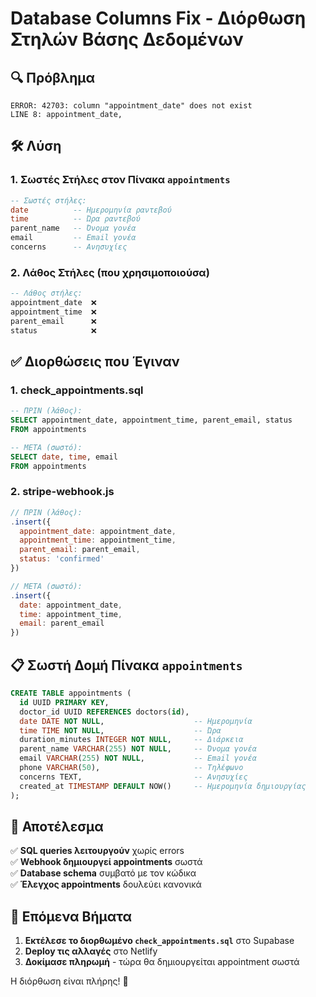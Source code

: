 # Database Columns Fix - Διόρθωση Στηλών Βάσης Δεδομένων

## 🔍 **Πρόβλημα**
```
ERROR: 42703: column "appointment_date" does not exist
LINE 8: appointment_date,
```

## 🛠️ **Λύση**

### 1. **Σωστές Στήλες στον Πίνακα `appointments`**
```sql
-- Σωστές στήλες:
date          -- Ημερομηνία ραντεβού
time          -- Ώρα ραντεβού
parent_name   -- Όνομα γονέα
email         -- Email γονέα
concerns      -- Ανησυχίες
```

### 2. **Λάθος Στήλες (που χρησιμοποιούσα)**
```sql
-- Λάθος στήλες:
appointment_date  ❌
appointment_time  ❌
parent_email      ❌
status            ❌
```

## ✅ **Διορθώσεις που Έγιναν**

### 1. **check_appointments.sql**
```sql
-- ΠΡΙΝ (λάθος):
SELECT appointment_date, appointment_time, parent_email, status
FROM appointments

-- ΜΕΤΑ (σωστό):
SELECT date, time, email
FROM appointments
```

### 2. **stripe-webhook.js**
```javascript
// ΠΡΙΝ (λάθος):
.insert({
  appointment_date: appointment_date,
  appointment_time: appointment_time,
  parent_email: parent_email,
  status: 'confirmed'
})

// ΜΕΤΑ (σωστό):
.insert({
  date: appointment_date,
  time: appointment_time,
  email: parent_email
})
```

## 📋 **Σωστή Δομή Πίνακα `appointments`**

```sql
CREATE TABLE appointments (
  id UUID PRIMARY KEY,
  doctor_id UUID REFERENCES doctors(id),
  date DATE NOT NULL,                    -- Ημερομηνία
  time TIME NOT NULL,                    -- Ώρα
  duration_minutes INTEGER NOT NULL,     -- Διάρκεια
  parent_name VARCHAR(255) NOT NULL,     -- Όνομα γονέα
  email VARCHAR(255) NOT NULL,           -- Email γονέα
  phone VARCHAR(50),                     -- Τηλέφωνο
  concerns TEXT,                         -- Ανησυχίες
  created_at TIMESTAMP DEFAULT NOW()     -- Ημερομηνία δημιουργίας
);
```

## 🎯 **Αποτέλεσμα**

✅ **SQL queries λειτουργούν** χωρίς errors  
✅ **Webhook δημιουργεί appointments** σωστά  
✅ **Database schema** συμβατό με τον κώδικα  
✅ **Έλεγχος appointments** δουλεύει κανονικά  

## 🚀 **Επόμενα Βήματα**

1. **Εκτέλεσε το διορθωμένο `check_appointments.sql`** στο Supabase
2. **Deploy τις αλλαγές** στο Netlify
3. **Δοκίμασε πληρωμή** - τώρα θα δημιουργείται appointment σωστά

Η διόρθωση είναι πλήρης! 🎉
